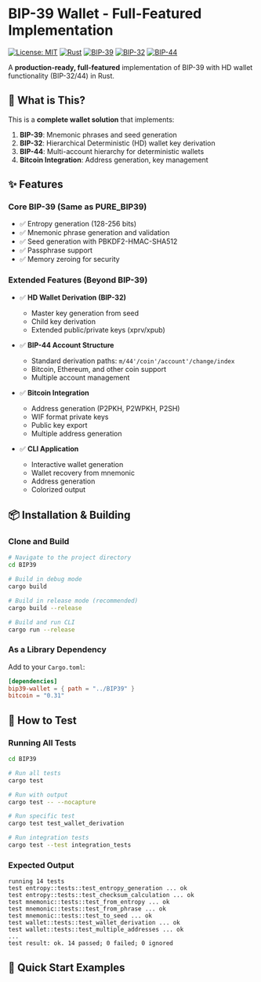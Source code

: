 # BIP-39 Wallet - Full-Featured Implementation

[![License: MIT](https://img.shields.io/badge/License-MIT-yellow.svg)](https://opensource.org/licenses/MIT)
[![Rust](https://img.shields.io/badge/rust-1.70%2B-blue.svg)](https://www.rust-lang.org/)
[![BIP-39](https://img.shields.io/badge/BIP--39-compliant-green.svg)](https://github.com/bitcoin/bips/blob/master/bip-0039.mediawiki)
[![BIP-32](https://img.shields.io/badge/BIP--32-compliant-green.svg)](https://github.com/bitcoin/bips/blob/master/bip-0032.mediawiki)
[![BIP-44](https://img.shields.io/badge/BIP--44-compliant-green.svg)](https://github.com/bitcoin/bips/blob/master/bip-0044.mediawiki)

A **production-ready, full-featured** implementation of BIP-39 with HD wallet functionality (BIP-32/44) in Rust.

## 🎯 What is This?

This is a **complete wallet solution** that implements:

1. **BIP-39**: Mnemonic phrases and seed generation
2. **BIP-32**: Hierarchical Deterministic (HD) wallet key derivation
3. **BIP-44**: Multi-account hierarchy for deterministic wallets
4. **Bitcoin Integration**: Address generation, key management

## ✨ Features

### Core BIP-39 (Same as PURE_BIP39)
- ✅ Entropy generation (128-256 bits)
- ✅ Mnemonic phrase generation and validation
- ✅ Seed generation with PBKDF2-HMAC-SHA512
- ✅ Passphrase support
- ✅ Memory zeroing for security

### Extended Features (Beyond BIP-39)
- ✅ **HD Wallet Derivation (BIP-32)**
  - Master key generation from seed
  - Child key derivation
  - Extended public/private keys (xprv/xpub)

- ✅ **BIP-44 Account Structure**
  - Standard derivation paths: `m/44'/coin'/account'/change/index`
  - Bitcoin, Ethereum, and other coin support
  - Multiple account management

- ✅ **Bitcoin Integration**
  - Address generation (P2PKH, P2WPKH, P2SH)
  - WIF format private keys
  - Public key export
  - Multiple address generation

- ✅ **CLI Application**
  - Interactive wallet generation
  - Wallet recovery from mnemonic
  - Address generation
  - Colorized output

## 📦 Installation & Building

### Clone and Build

```bash
# Navigate to the project directory
cd BIP39

# Build in debug mode
cargo build

# Build in release mode (recommended)
cargo build --release

# Build and run CLI
cargo run --release
```

### As a Library Dependency

Add to your `Cargo.toml`:

```toml
[dependencies]
bip39-wallet = { path = "../BIP39" }
bitcoin = "0.31"
```

## 🧪 How to Test

### Running All Tests

```bash
cd BIP39

# Run all tests
cargo test

# Run with output
cargo test -- --nocapture

# Run specific test
cargo test test_wallet_derivation

# Run integration tests
cargo test --test integration_tests
```

### Expected Output

```
running 14 tests
test entropy::tests::test_entropy_generation ... ok
test entropy::tests::test_checksum_calculation ... ok
test mnemonic::tests::test_from_entropy ... ok
test mnemonic::tests::test_from_phrase ... ok
test mnemonic::tests::test_to_seed ... ok
test wallet::tests::test_wallet_derivation ... ok
test wallet::tests::test_multiple_addresses ... ok
...
test result: ok. 14 passed; 0 failed; 0 ignored
```

## 🚀 Quick Start Examples
